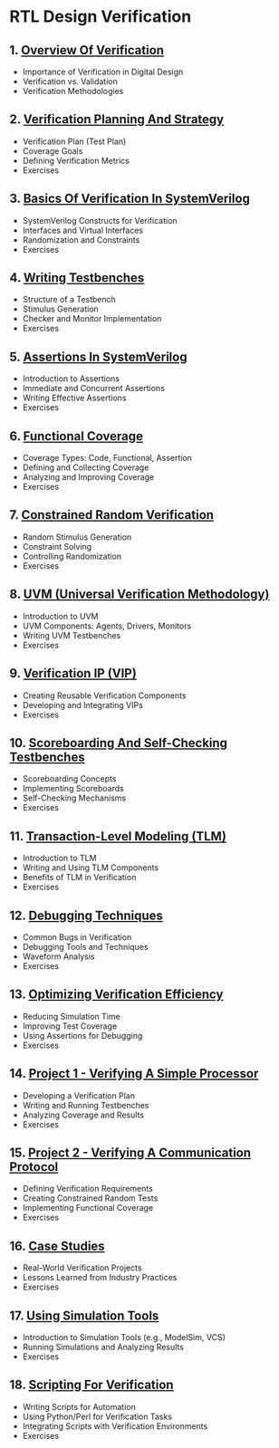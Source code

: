 # RTL Design Verification
## 1. [Overview Of Verification](RTL_design_verification/chapter_00001.md)
  - Importance of Verification in Digital Design
  - Verification vs. Validation
  - Verification Methodologies
## 2. [Verification Planning And Strategy](RTL_design_verification/chapter_00002.md)
  - Verification Plan (Test Plan)
  - Coverage Goals
  - Defining Verification Metrics
  - Exercises
## 3. [Basics Of Verification In SystemVerilog](RTL_design_verification/chapter_00003.md)
  - SystemVerilog Constructs for Verification
  - Interfaces and Virtual Interfaces
  - Randomization and Constraints
  - Exercises
## 4. [Writing Testbenches](RTL_design_verification/chapter_00004.md)
  - Structure of a Testbench
  - Stimulus Generation
  - Checker and Monitor Implementation
  - Exercises
## 5. [Assertions In SystemVerilog](RTL_design_verification/chapter_00005.md)
  - Introduction to Assertions
  - Immediate and Concurrent Assertions
  - Writing Effective Assertions
  - Exercises
## 6. [Functional Coverage](RTL_design_verification/chapter_00006.md)
  - Coverage Types: Code, Functional, Assertion
  - Defining and Collecting Coverage
  - Analyzing and Improving Coverage
  - Exercises
## 7. [Constrained Random Verification](RTL_design_verification/chapter_00007.md)
  - Random Stimulus Generation
  - Constraint Solving
  - Controlling Randomization
  - Exercises
## 8. [UVM (Universal Verification Methodology)](RTL_design_verification/chapter_00008.md)
  - Introduction to UVM
  - UVM Components: Agents, Drivers, Monitors
  - Writing UVM Testbenches
  - Exercises
## 9. [Verification IP (VIP)](RTL_design_verification/chapter_00009.md)
  - Creating Reusable Verification Components
  - Developing and Integrating VIPs
  - Exercises
## 10. [Scoreboarding And Self-Checking Testbenches](RTL_design_verification/chapter_00010.md)
  - Scoreboarding Concepts
  - Implementing Scoreboards
  - Self-Checking Mechanisms
  - Exercises
## 11. [Transaction-Level Modeling (TLM)](RTL_design_verification/chapter_00011.md)
  - Introduction to TLM
  - Writing and Using TLM Components
  - Benefits of TLM in Verification
  - Exercises
## 12. [Debugging Techniques](RTL_design_verification/chapter_00012.md)
  - Common Bugs in Verification
  - Debugging Tools and Techniques
  - Waveform Analysis
  - Exercises
## 13. [Optimizing Verification Efficiency](RTL_design_verification/chapter_00013.md)
  - Reducing Simulation Time
  - Improving Test Coverage
  - Using Assertions for Debugging
  - Exercises
## 14. [Project 1 - Verifying A Simple Processor](RTL_design_verification/chapter_00014.md)
  - Developing a Verification Plan
  - Writing and Running Testbenches
  - Analyzing Coverage and Results
  - Exercises
## 15. [Project 2 - Verifying A Communication Protocol](RTL_design_verification/chapter_00015.md)
  - Defining Verification Requirements
  - Creating Constrained Random Tests
  - Implementing Functional Coverage
  - Exercises
## 16. [Case Studies](RTL_design_verification/chapter_00016.md)
  - Real-World Verification Projects
  - Lessons Learned from Industry Practices
  - Exercises
## 17. [Using Simulation Tools](RTL_design_verification/chapter_00017.md)
  - Introduction to Simulation Tools (e.g., ModelSim, VCS)
  - Running Simulations and Analyzing Results
  - Exercises
## 18. [Scripting For Verification](RTL_design_verification/chapter_00018.md)
  - Writing Scripts for Automation
  - Using Python/Perl for Verification Tasks
  - Integrating Scripts with Verification Environments
  - Exercises

